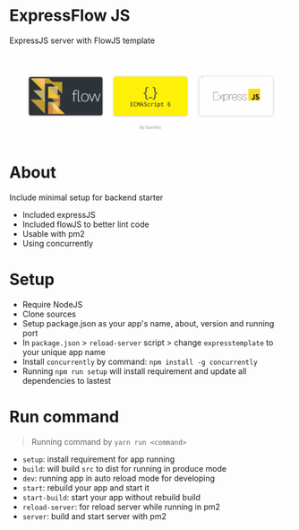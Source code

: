 # ExpressFlow JS

ExpressJS server with FlowJS template

<p align="center">
    <img style="border-radius: 8px" src="./intro.png">
</p>

# About

Include minimal setup for backend starter

- Included expressJS
- Included flowJS to better lint code
- Usable with pm2
- Using concurrently

# Setup

- Require NodeJS
- Clone sources
- Setup package.json as your app's name, about, version and running port
- In `package.json` > `reload-server` script > change `expresstemplate` to your unique app name
- Install `concurrently` by command: `npm install -g concurrently`
- Running `npm run setup` will install requirement and update all dependencies to lastest

# Run command

> Running command by `yarn run <command>`

- `setup`: install requirement for app running
- `build`: will build `src` to dist for running in produce mode
- `dev`: running app in auto reload mode for developing
- `start`: rebuild your app and start it
- `start-build`: start your app without rebuild build
- `reload-server`: for reload server while running in pm2
- `server`: build and start server with pm2
